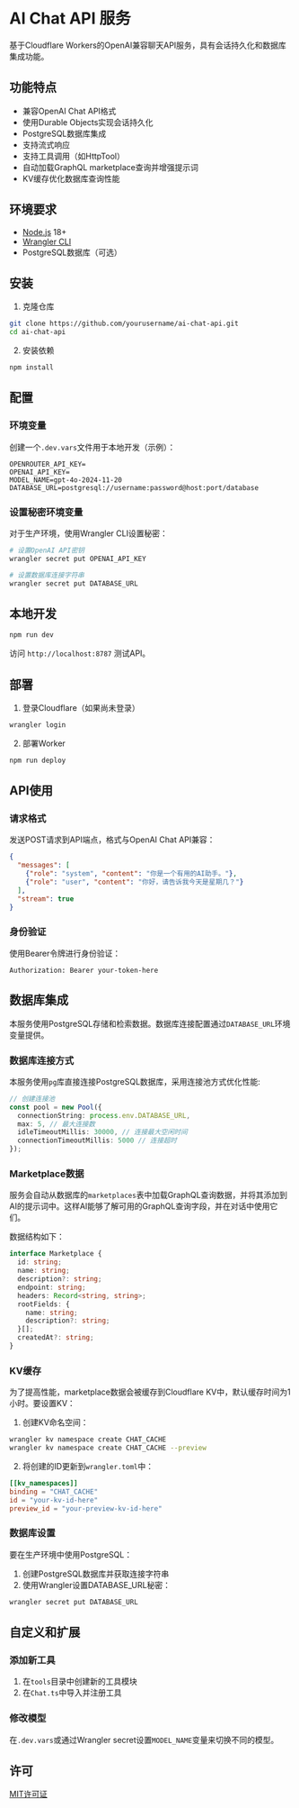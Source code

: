 # AI Chat API 服务

基于Cloudflare Workers的OpenAI兼容聊天API服务，具有会话持久化和数据库集成功能。

## 功能特点

- 兼容OpenAI Chat API格式
- 使用Durable Objects实现会话持久化
- PostgreSQL数据库集成
- 支持流式响应
- 支持工具调用（如HttpTool）
- 自动加载GraphQL marketplace查询并增强提示词
- KV缓存优化数据库查询性能

## 环境要求

- [Node.js](https://nodejs.org/) 18+
- [Wrangler CLI](https://developers.cloudflare.com/workers/wrangler/install-and-update/)
- PostgreSQL数据库（可选）

## 安装

1. 克隆仓库

```bash
git clone https://github.com/yourusername/ai-chat-api.git
cd ai-chat-api
```

2. 安装依赖

```bash
npm install
```

## 配置

### 环境变量

创建一个`.dev.vars`文件用于本地开发（示例）：

```
OPENROUTER_API_KEY=
OPENAI_API_KEY=
MODEL_NAME=gpt-4o-2024-11-20
DATABASE_URL=postgresql://username:password@host:port/database
```

### 设置秘密环境变量

对于生产环境，使用Wrangler CLI设置秘密：

```bash
# 设置OpenAI API密钥
wrangler secret put OPENAI_API_KEY

# 设置数据库连接字符串
wrangler secret put DATABASE_URL
```

## 本地开发

```bash
npm run dev
```

访问 `http://localhost:8787` 测试API。

## 部署

1. 登录Cloudflare（如果尚未登录）

```bash
wrangler login
```

2. 部署Worker

```bash
npm run deploy
```

## API使用

### 请求格式

发送POST请求到API端点，格式与OpenAI Chat API兼容：

```json
{
  "messages": [
    {"role": "system", "content": "你是一个有用的AI助手。"},
    {"role": "user", "content": "你好，请告诉我今天是星期几？"}
  ],
  "stream": true
}
```

### 身份验证

使用Bearer令牌进行身份验证：

```
Authorization: Bearer your-token-here
```

## 数据库集成

本服务使用PostgreSQL存储和检索数据。数据库连接配置通过`DATABASE_URL`环境变量提供。

### 数据库连接方式

本服务使用`pg`库直接连接PostgreSQL数据库，采用连接池方式优化性能:

```typescript
// 创建连接池
const pool = new Pool({
  connectionString: process.env.DATABASE_URL,
  max: 5, // 最大连接数
  idleTimeoutMillis: 30000, // 连接最大空闲时间
  connectionTimeoutMillis: 5000 // 连接超时
});
```

### Marketplace数据

服务会自动从数据库的`marketplaces`表中加载GraphQL查询数据，并将其添加到AI的提示词中。这样AI能够了解可用的GraphQL查询字段，并在对话中使用它们。

数据结构如下：
```typescript
interface Marketplace {
  id: string;
  name: string;
  description?: string;
  endpoint: string;
  headers: Record<string, string>;
  rootFields: {
    name: string;
    description?: string;
  }[];
  createdAt?: string;
}
```

### KV缓存

为了提高性能，marketplace数据会被缓存到Cloudflare KV中，默认缓存时间为1小时。要设置KV：

1. 创建KV命名空间：
```bash
wrangler kv namespace create CHAT_CACHE
wrangler kv namespace create CHAT_CACHE --preview
```

2. 将创建的ID更新到`wrangler.toml`中：
```toml
[[kv_namespaces]]
binding = "CHAT_CACHE"
id = "your-kv-id-here"
preview_id = "your-preview-kv-id-here"
```

### 数据库设置

要在生产环境中使用PostgreSQL：

1. 创建PostgreSQL数据库并获取连接字符串
2. 使用Wrangler设置DATABASE_URL秘密：

```bash
wrangler secret put DATABASE_URL
```

## 自定义和扩展

### 添加新工具

1. 在`tools`目录中创建新的工具模块
2. 在`Chat.ts`中导入并注册工具

### 修改模型

在`.dev.vars`或通过Wrangler secret设置`MODEL_NAME`变量来切换不同的模型。

## 许可

[MIT许可证](LICENSE)
